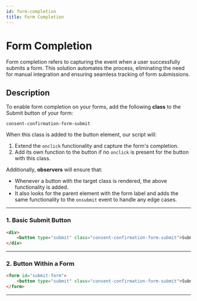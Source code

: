 ```yaml
---
id: form-completion
title: Form Completion
---
```


# Form Completion

Form completion refers to capturing the event when a user successfully submits a form. This solution automates the process, eliminating the need for manual integration and ensuring seamless tracking of form submissions.

## Description

To enable form completion on your forms, add the following **class** to the Submit button of your form:

```plaintext
consent-confirmation-form-submit
```
When this class is added to the button element, our script will:
1. Extend the `onclick` functionality and capture the form's completion.
2. Add its own function to the button if no `onclick` is present for the button with this class.

Additionally, **observers** will ensure that:
- Whenever a button with the target class is rendered, the above functionality is added.
- It also looks for the parent element with the form label and adds the same functionality to the `onsubmit` event to handle any edge cases.

---

### 1. Basic Submit Button

```html
<div>
    <button type="submit" class="consent-confirmation-form-submit">Submit</button>
</div>
```

---

### 2. Button Within a Form

```html
<form id="submit-form">
    <button type="submit" class="consent-confirmation-form-submit">Submit Form</button>
</form>
```

---